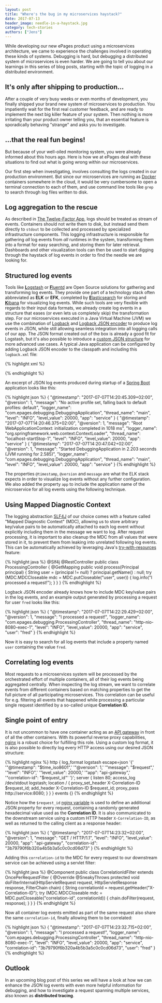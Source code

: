 ```yaml
---
layout: post
title: "Where's the bug in my microservices haystack?"
date: 2017-07-13
header_image: needle-in-a-haystack.jpg
category: tech-stories
authors: ["Jens"]
---
```


While developing our new ePages product using a microservices architecture, we came to experience the challenges involved in operating these kinds of systems.
Debugging is hard, but debugging a distributed system of microservices is even harder.
We are going to tell you about our learnings in this series of blog posts, starting with the topic of logging in a distributed environment.

## It's only after shipping to production...

After a couple of very busy weeks or even months of development, you finally shipped your brand new system of microservices to production.
You impatiently wait for the first real customer feedback, and are ready to implement the next big killer feature of your system.
Then nothing is more irritating than your product owner telling you, that an essential feature is sporadically behaving "strange" and asks you to investigate.

## ...that the real fun begins!

But because of your well-oiled monitoring system, you were already informed about this hours ago.
Here is how we at ePages deal with these situations to find out what is going wrong within our microservices.

Our first step when investigating, involves consulting the logs created in our production environment.
But since our microservices are running as [Docker][docker] containers somewhere in the cloud, it would be very cumbersome to open a terminal connection to each of them, and use command line tools like `grep` to search through log files written to disk.

## Log aggregation to the rescue

As described in [The Twelve-Factor App][12factor], logs should be treated as stream of events.
Containers should not write them to disk, but instead send them directly to `stdout` to be collected and processed by specialized infrastructure components.
This logging infrastructure is responsible for gathering _all_ log events from _all_ runtimes in the system, transforming them into a format for easy searching, and storing them for later retrieval.
Dashboards and other visualization tools can then be used to start digging through the haystack of log events in order to find the needle we are looking for.

## Structured log events

Tools like [**L**ogstash][logstash] or [**F**luentd][fluentd] are Open Source solutions for gathering and transforming log events.
They provide one part of a technology stack often abbreviated as **ELK** or **EFK**, completed by [**E**lasticsearch][elasticsearch] for storing and [**K**ibana][kibana] for visualizing log events.
While such tools are very flexible with regards to their input data formats, we already create log events in a structure that eases (or even lets us completely skip) the transformation step.
For our microservices executed in a Java Virtual Machine (JVM) we use the combination of [Logback][logback] and [Logback JSON encoder][logstash-logback-encoder] to produce log events in JSON, while still allowing seamless integration into all logging calls of our app.
The JSON format created out of the box is already a good fit for Logstash, but it's also possible to introduce a [custom JSON structure](https://github.com/logstash/logstash-logback-encoder#composite-encoderlayout) for more advanced use cases.
A typical Java application can be configured by adding Logback JSON encoder to the classpath and including this `logback.xml` file:

{% highlight xml %}
<?xml version="1.0" encoding="UTF-8"?>
<configuration>
    <appender name="STDOUT" class="ch.qos.logback.core.ConsoleAppender">
        <encoder class="net.logstash.logback.encoder.LogstashEncoder"/>
    </appender>
    <root level="INFO">
        <appender-ref ref="STDOUT"/>
    </root>
</configuration>
{% endhighlight %}

An excerpt of JSON log events produced during startup of a [Spring Boot][spring-boot] application looks like this:

{% highlight json %}
{
  "@timestamp": "2017-07-07T14:20:45.309+02:00",
  "@version": 1,
  "message": "No active profile set, falling back to default profiles: default",
  "logger_name": "com.epages.debugging.DebuggingApplication",
  "thread_name": "main",
  "level": "INFO",
  "level_value": 20000,
  "app": "service"
} {
  "@timestamp": "2017-07-07T14:20:46.375+02:00",
  "@version": 1,
  "message": "Root WebApplicationContext: initialization completed in 1018 ms",
  "logger_name": "org.springframework.web.context.ContextLoader",
  "thread_name": "localhost-startStop-1",
  "level": "INFO",
  "level_value": 20000,
  "app": "service"
} {
  "@timestamp": "2017-07-07T14:20:47.042+02:00",
  "@version": 1,
  "message": "Started DebuggingApplication in 2.203 seconds (JVM running for 2.585)",
  "logger_name": "com.epages.debugging.DebuggingApplication",
  "thread_name": "main",
  "level": "INFO",
  "level_value": 20000,
  "app": "service"
}
{% endhighlight %}

The properties `@timestamp`, `@version` and `message` are what the ELK stack expects in order to visualize log events without any further configuration.
We also added the property `app` to include the application name of the microservice for all log events using the following technique.

## Using Mapped Diagnostic Context

The logging abstraction [SLF4J][slf4j] of our choice comes with a feature called "Mapped Diagnostic Context" (MDC), allowing us to store arbitrary key/value pairs to be automatically attached to each log event without explicitly including them in the message we want to log.
After request processing, it is important to also cleanup the MDC from all values that were stored in it, to prevent them from leaking into unrelated following log events.
This can be automatically achieved by leveraging Java's [try-with-resources][try-with-resources] feature:

{% highlight java %}
@Slf4j
@RestController
public class ProcessingController {
    @GetMapping
    public void process(Principal principal) {
        String user = (principal != null) ? principal.getName() : null;
        try (MDC.MDCCloseable mdc = MDC.putCloseable("user", user)) {
            log.info("I processed a request!");
        }
    }
}
{% endhighlight %}

Logback JSON encoder already knows how to include MDC key/value pairs in the log events, and an example output generated by processing a request for user `fred` looks like this:

{% highlight json %}
{
  "@timestamp": "2017-07-07T14:22:29.429+02:00",
  "@version": 1,
  "message": "I processed a request!",
  "logger_name": "com.epages.debugging.ProcessingController",
  "thread_name": "http-nio-8080-exec-1",
  "level": "INFO",
  "level_value": 20000,
  "app": "service",
  "user": "fred"
}
{% endhighlight %}

Now it is easy to search for all log events that include a property named `user` containing the value `fred`.

## Correlating log events

Most requests to a microservices system will be processed by the orchestrated effort of multiple containers, all of their log events being aggregated centrally.
When inspecting the log stream, we want to correlate events from different containers based on matching properties to get the full picture of all participating microservices.
This correlation can be useful for e.g. filtering all events that happened while processing a particular single request identified by a so-called unique **Correlation ID**.

## Single point of entry

It is not uncommon to have one container acting as an [API gateway][api-gateway] in front of all the other containers.
With its powerful reverse proxy capabilities, [nginx][nginx] is a robust choice for fulfilling this role.
Using a custom log format, it is also possible to directly log every HTTP access using our desired JSON structure:

{% highlight nginx %}
http {
    log_format logstash escape=json
        '{'
            '"@timestamp": "$time_iso8601",'
            '"@version": 1,'
            '"message": "$request",'
            '"level": "INFO",'
            '"level_value": 20000,'
            '"app": "api-gateway",'
            '"correlation-id": "$request_id"'
        '}';
    server {
        listen 80;
        access_log /dev/stdout logstash;
        location / {
            proxy_set_header X-Correlation-ID $request_id;
            add_header       X-Correlation-ID $request_id;
            proxy_pass http://service:8080;
        }
    }
}
events {}
{% endhighlight %}

Notice how the `$request_id` [nginx variable](http://nginx.org/en/docs/http/ngx_http_core_module.html#var_request_id) is used to define an additional JSON property for every request, containing a randomly generated hexadecimal value used as the **Correlation ID**.
It is also communicated to the downstream service using a custom HTTP header `X-Correlation-ID`, as well as returned to the calling client as a response header:

{% highlight json %}
{
  "@timestamp": "2017-07-07T14:23:32+02:00",
  "@version": 1,
  "message": "GET / HTTP/1.1",
  "level": "INFO",
  "level_value": 20000,
  "app": "api-gateway",
  "correlation-id": "3b79790f6b320a4b5b3a5c0c0cd06d73"
}
{% endhighlight %}

Adding this `correlation-id` to the MDC for every request to our downstream service can be achieved using a servlet filter:

{% highlight java %}
@Component
public class CorrelationIdFilter extends OncePerRequestFilter {
    @Override
    @SneakyThrows
    protected void doFilterInternal(HttpServletRequest request, HttpServletResponse response,
                                    FilterChain chain) {
        String correlationId = request.getHeader("X-Correlation-ID");
        try (MDC.MDCCloseable mdc = MDC.putCloseable("correlation-id", correlationId)) {
            chain.doFilter(request, response);
        }
    }
}
{% endhighlight %}

Now all container log events emitted as part of the same request also share the same `correlation-id`, finally allowing them to be correlated:

{% highlight json %}
{
  "@timestamp": "2017-07-07T14:23:32.715+02:00",
  "@version": 1,
  "message": "I processed a request!",
  "logger_name": "com.epages.debugging.ProcessingController",
  "thread_name": "http-nio-8080-exec-1",
  "level": "INFO",
  "level_value": 20000,
  "app": "service",
  "correlation-id": "3b79790f6b320a4b5b3a5c0c0cd06d73",
  "user": "fred"
}
{% endhighlight %}

## Outlook

In an upcoming blog post of this series we will have a look at how we can enhance the JSON log events with even more helpful information for debugging, and how to investigate a request spanning multiple services, also known as **distributed tracing**.


[docker]:                   https://www.docker.com/         "Docker container platform"
[12factor]:                 https://12factor.net/logs       "The Twelve-Factor"
[logstash]:                 https://www.elastic.co/products/logstash    "Logstash data processing pipeline"
[fluentd]:                  http://www.fluentd.org/         "Fluentd data collector"
[elasticsearch]:            https://www.elastic.co/products/elasticsearch    "Elasticsearch search and analytics engine"
[kibana]:                   https://www.elastic.co/products/kibana    "Kibana"
[logback]:                  https://logback.qos.ch/         "Logback - The Generic, Reliable Fast & Flexible Logging Framework"
[logstash-logback-encoder]: https://github.com/logstash/logstash-logback-encoder    "Logback JSON encoder"
[slf4j]:                    https://www.slf4j.org/          "Simple Logging Facade for Java"
[spring-boot]:              https://projects.spring.io/spring-boot/ "Spring Boot"
[try-with-resources]:       https://docs.oracle.com/javase/tutorial/essential/exceptions/tryResourceClose.html          "The try-with-resources Statement"
[api-gateway]:              http://microservices.io/patterns/apigateway.html            "Pattern: API Gateway / Backend for Front-End"
[nginx]:                    https://nginx.org/en/       "nginx reverse proxy server"

